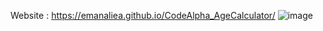 Website : https://emanaliea.github.io/CodeAlpha_AgeCalculator/
![image](https://github.com/EmanAliEA/CodeAlpha_AgeCalculator/assets/97082988/7f5e692e-fa54-4e21-8671-b080067aeea8)

